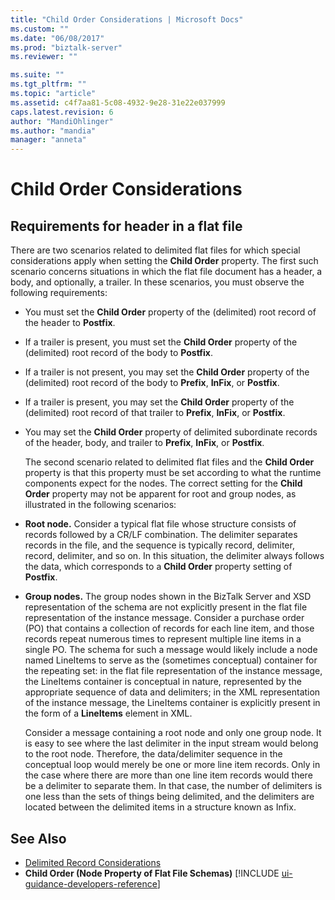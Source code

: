 ```yaml
---
title: "Child Order Considerations | Microsoft Docs"
ms.custom: ""
ms.date: "06/08/2017"
ms.prod: "biztalk-server"
ms.reviewer: ""

ms.suite: ""
ms.tgt_pltfrm: ""
ms.topic: "article"
ms.assetid: c4f7aa81-5c08-4932-9e28-31e22e037999
caps.latest.revision: 6
author: "MandiOhlinger"
ms.author: "mandia"
manager: "anneta"
---
```

# Child Order Considerations

## Requirements for header in a flat file
There are two scenarios related to delimited flat files for which special considerations apply when setting the **Child Order** property. The first such scenario concerns situations in which the flat file document has a header, a body, and optionally, a trailer. In these scenarios, you must observe the following requirements:  

- You must set the **Child Order** property of the (delimited) root record of the header to **Postfix**.  

- If a trailer is present, you must set the **Child Order** property of the (delimited) root record of the body to **Postfix**.  

- If a trailer is not present, you may set the **Child Order** property of the (delimited) root record of the body to **Prefix**, **InFix**, or **Postfix**.  

- If a trailer is present, you may set the **Child Order** property of the (delimited) root record of that trailer to **Prefix**, **InFix**, or **Postfix**.  

- You may set the **Child Order** property of delimited subordinate records of the header, body, and trailer to **Prefix**, **InFix**, or **Postfix**.  

  The second scenario related to delimited flat files and the **Child Order** property is that this property must be set according to what the runtime components expect for the nodes. The correct setting for the **Child Order** property may not be apparent for root and group nodes, as illustrated in the following scenarios:  

- **Root node.** Consider a typical flat file whose structure consists of records followed by a CR/LF combination. The delimiter separates records in the file, and the sequence is typically record, delimiter, record, delimiter, and so on. In this situation, the delimiter always follows the data, which corresponds to a **Child Order** property setting of **Postfix**.  

- **Group nodes.** The group nodes shown in the BizTalk Server and XSD representation of the schema are not explicitly present in the flat file representation of the instance message. Consider a purchase order (PO) that contains a collection of records for each line item, and those records repeat numerous times to represent multiple line items in a single PO. The schema for such a message would likely include a node named LineItems to serve as the (sometimes conceptual) container for the repeating set: in the flat file representation of the instance message, the LineItems container is conceptual in nature, represented by the appropriate sequence of data and delimiters; in the XML representation of the instance message, the LineItems container is explicitly present in the form of a **LineItems** element in XML.  

  Consider a message containing a root node and only one group node. It is easy to see where the last delimiter in the input stream would belong to the root node. Therefore, the data/delimiter sequence in the conceptual loop would merely be one or more line item records. Only in the case where there are more than one line item records would there be a delimiter to separate them. In that case, the number of delimiters is one less than the sets of things being delimited, and the delimiters are located between the delimited items in a structure known as Infix.  

## See Also  
- [Delimited Record Considerations](../core/delimited-record-considerations.md)   
- <strong>Child Order (Node Property of Flat File Schemas)</strong> [!INCLUDE [ui-guidance-developers-reference](../includes/ui-guidance-developers-reference.md)]
